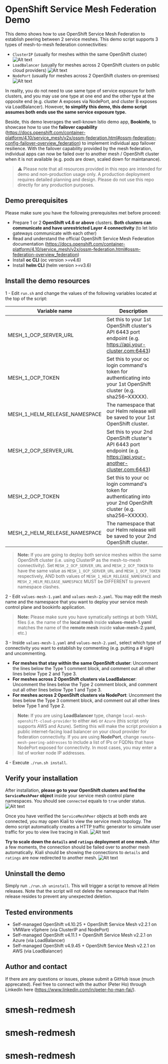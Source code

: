 # OpenShift Service Mesh Federation Demo

This demo shows how to use OpenShift Service Mesh Federation to establish peering between 2 service meshes. This demo script supports 3 types of mesh-to-mesh federation connectivities:
- `ClusterIP` (usually for meshes within the same OpenShift cluster)
![Alt text](images/clusterip.png?raw=true "Using ClusterIP to connect")
- `LoadBalancer` (usually for meshes across 2 OpenShift clusters on public cloud providers)
![Alt text](images/loadbalancer.png?raw=true "Using ClusterIP to connect")
- `NodePort` (usually for meshes across 2 OpenShift clusters on-premises)
![Alt text](images/nodeport.png?raw=true "Using ClusterIP to connect")

In reality, you do not need to use same type of service exposure for both clusters, and you may use one type at one end and the other type at the opposite end (e.g. cluster A exposes via NodePort, and cluster B exposes via LoadBalancer). However, **to simplify this demo, this demo script assumes both ends use the same service exposure type.**

Beside, this demo leverages the well-known Istio demo app, **Bookinfo**, to showcase how to use the **failover capability** (https://docs.openshift.com/container-platform/4.10/service_mesh/v2x/ossm-federation.html#ossm-federation-config-failover-overview_federation) to implement individual app failover resilience. With the failover capability provided by the mesh federation, individual apps can now be failed over to another mesh / OpenShift cluster when it is not available (e.g. pods are down, scaled down for maintanance).

> :warning: Please note that all resources provided in this repo are intended for demo and non-production usage only. A production deployment requires detailed planning and design. Please do not use this repo directly for any production purposes.

## Demo prerequisites

Please make sure you have the following prerequisites met before proceed:
- Prepare 1 or 2 **OpenShift v4.6 or above** clusters. **Both clusters can communicate and have unrestricted Layer 4 connectivity** (to let Istio gateways communicate with each other)
- Read and understand the official OpenShift Service Mesh Federation documentation (https://docs.openshift.com/container-platform/4.10/service_mesh/v2x/ossm-federation.html#ossm-federation-overview_federation)
- Install **oc CLI** (oc version >=v4.6)
- Install **helm CLI** (helm version >=v3.6)

## Install the demo resources

1 - Edit `run.sh` and change the values of the following variables located at the top of the script:

| Variable name  | Description  |
| ------------ | ------------ |
| MESH_1_OCP_SERVER_URL  | Set this to your 1st OpenShift cluster's API 6443 port endpoint (e.g. https://api.your-cluster.com:6443)  |
| MESH_1_OCP_TOKEN  |  Set this to your oc login command's token for authenticating into your 1st OpenShift cluster (e.g. sha256~XXXXX). |
|  MESH_1_HELM_RELEASE_NAMESPACE |  The namespace that our Helm release will be saved to your 1st OpenShift cluster. |
| MESH_2_OCP_SERVER_URL  |  Set this to your 2nd OpenShift cluster's API 6443 port endpoint (e.g. https://api.your-another-cluster.com:6443) |
| MESH_2_OCP_TOKEN  |  Set this to your oc login command's token for authenticating into your 2nd OpenShift cluster (e.g. sha256~XXXXX). |
|  MESH_2_HELM_RELEASE_NAMESPACE |  The namespace that our Helm release will be saved to your 2nd OpenShift cluster. |
> **Note:** If you are going to deploy both service meshes within the same OpenShift cluster (i.e. using ClusterIP as the mesh-to-mesh connectivity). Set `MESH_2_OCP_SERVER_URL` and `MESH_2_OCP_TOKEN` to have the same value as `MESH_1_OCP_SERVER_URL` and `MESH_1_OCP_TOKEN` respectively, AND both values of `MESH_1_HELM_RELEASE_NAMESPACE` and `MESH_2_HELM_RELEASE_NAMESPACE` MUST be DIFFERENT to prevent namespace clashes.

2 - Edit `values-mesh-1.yaml` and `values-mesh-2.yaml`. You may edit the mesh name and the namespace that you want to deploy your service mesh control plane and bookinfo application.
> **Note:** Please make sure you have symatically settings at both YAML files (i.e. the name of the **local mesh** inside **values-mesh-1.yaml** matches the name of the **remote mesh** inside **value-mesh-2.yaml**, etc.)

3 - Inside `values-mesh-1.yaml` and `values-mesh-2.yaml`, select which type of connectivity you want to establish by commenting (e.g. putting a # sign) and uncommenting.
- **For meshes that stay within the same OpenShift cluster**: Uncomment the lines below the Type 1 comment block, and comment out all other lines below Type 2 and Type 3.
- **For meshes across 2 OpenShift clusters via LoadBalancer**: Uncomment the lines below the Type 2 comment block, and comment out all other lines below Type 1 and Type 3.
- **For meshes across 2 OpenShift clusters via NodePort**: Uncomment the lines below the Type 3 comment block, and comment out all other lines below Type 1 and Type 2.

> **Note:** If you are using **LoadBalancer** type, change `local-mesh-openshift-cloud-provider` to either `AWS` or `Azure` (this script only supports AWS and Azure). Setting this will make the script provision a public internet-facing load balancer on your cloud provider for federation connectivity. If you are using **NodePort**, change `remote-mesh-peering-addresses` to include a list of IPs or FQDNs that have NodePort exposed for connectivity. In most cases, you may enter a list of worker node IP addresses.

4 - Execute `./run.sh install`.

## Verify your installation
After installation, **please go to your OpenShift clusters and find the `ServiceMeshPeer` object** inside your service mesh control plane namespaces. You should see `connected` equals to `true` under status.
![Alt text](images/status-connected.png?raw=true "ServiceMeshPeer object shows connected")

Once you have verified the `ServiceMeshPeer` objects at both ends are connected, you may open Kiali to view the service mesh topology. The demo script automatically creates a HTTP traffic generator to simulate user traffic for you to view live tracing in Kiali.
![Alt text](images/kiali-normal.png?raw=true "Kiali's view after installation")

**Try to scale down the `details` and `ratings` deployment at one mesh.** After a few moments, the connection should be failed over to another mesh automatically. Kiali should be showing the connections to `details` and `ratings` are now redirected to another mesh.
![Alt text](images/kiali-failover.png?raw=true "Kiali's view after details and ratings in local mesh are down")

## Uninstall the demo

Simply run `./run.sh uninstall`. This will trigger a script to remove all Helm releases. Note that the script will not delete the namespace that Helm release resides to prevent any unexpected deletion.

## Tested environments
- Self-managed OpenShift v4.10.25 + OpenShift Service Mesh v2.2.1 on VMWare vSphere (via ClusterIP and NodePort)
- Self-managed OpenShift v4.11.1 + OpenShift Service Mesh v2.2.1 on Azure (via LoadBalancer)
- Self-managed OpenShift v4.9.45 + OpenShift Service Mesh v2.2.1 on AWS (via LoadBalancer)

## Author and contact

If there are any questions or issues, please submit a GitHub issue (much apprecated). Feel free to connect with the author (Peter Ho) through LinkedIn here (https://www.linkedin.com/in/peter-ho-man-fai/).
# smesh-redmesh
# smesh-redmesh
# smesh-redmesh

